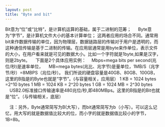 ```yaml
---
layout: post
title: "Byte and bit"
---
```


Bit意为“位”或“比特”，是计算机运算的基础，属于二进制的范筹；
　 Byte意为“字节”，是计算机文件大小的基本计算单位； 
   这两者应用的场合不同。通常用bit来作数据传输的单位，因为物理层，数据链路层的传输对于用户是透明的，而这种通信传输是基于二进制的传输。在应用层通常是用byte来作单位，表示文件的大小，在用户看来就是可见的数据大小。比如一个字符就是1byte,如果是汉字，则是2byte。
　下面是2个具体应用实例：
　Mbps=mega bits per second(兆位/秒)是速率单位，
　MB=mega bytes(兆比、兆字节)是量单位，1MB/S（兆字节/秒）=8MBPS（兆位/秒）。
  我们所说的硬盘容量是40GB、80GB、100GB，这里的B指是的Byte也就是“字节”。(与容量相关，应用层）
1 KB = 1024 bytes =2^10 bytes
1 MB = 1024 KB = 2^20 bytes
1 GB = 1024 MB = 2^30 bytes
　USB2.0标准接口传输速率是480兆位/秒,即480MBps。这里的B指是的Bit也就是“位”。（与传输相关，底层）

　注：另外，Byte通常简写为B(大写），而bit通常简写为b（小写）。可以这么记忆，用大写的就是数据值比较大的位，而小字的就是数据值比较小的字节，1B=8b。 